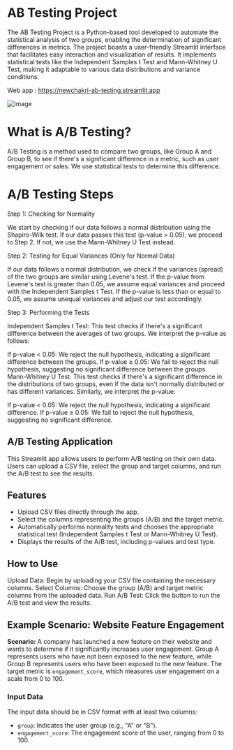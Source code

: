 # AB Testing Project

The AB Testing Project is a Python-based tool developed to automate the statistical analysis of two groups, enabling the determination of significant differences in metrics. The project boasts a user-friendly Streamlit interface that facilitates easy interaction and visualization of results. It implements statistical tests like the Independent Samples t Test and Mann-Whitney U Test, making it adaptable to various data distributions and variance conditions.

Web app : https://newchakri-ab-testing.streamlit.app

![image](https://github.com/NewChakri/AB_Testing_Project/assets/99199609/8a306b7c-ebba-4458-8a94-05d2cf597d32)


# What is A/B Testing?
A/B Testing is a method used to compare two groups, like Group A and Group B, to see if there's a significant difference in a metric, such as user engagement or sales. We use statistical tests to determine this difference.

# A/B Testing Steps
Step 1: Checking for Normality

We start by checking if our data follows a normal distribution using the Shapiro-Wilk test. If our data passes this test (p-value > 0.05), we proceed to Step 2. If not, we use the Mann-Whitney U Test instead.

Step 2: Testing for Equal Variances (Only for Normal Data)

If our data follows a normal distribution, we check if the variances (spread) of the two groups are similar using Levene's test. If the p-value from Levene's test is greater than 0.05, we assume equal variances and proceed with the Independent Samples t Test. If the p-value is less than or equal to 0.05, we assume unequal variances and adjust our test accordingly.

Step 3: Performing the Tests

Independent Samples t Test: This test checks if there's a significant difference between the averages of two groups. We interpret the p-value as follows:

If p-value < 0.05: We reject the null hypothesis, indicating a significant difference between the groups.
If p-value ≥ 0.05: We fail to reject the null hypothesis, suggesting no significant difference between the groups.
Mann-Whitney U Test: This test checks if there's a significant difference in the distributions of two groups, even if the data isn't normally distributed or has different variances. Similarly, we interpret the p-value:

If p-value < 0.05: We reject the null hypothesis, indicating a significant difference.
If p-value ≥ 0.05: We fail to reject the null hypothesis, suggesting no significant difference.


## A/B Testing Application

This Streamlit app allows users to perform A/B testing on their own data. Users can upload a CSV file, select the group and target columns, and run the A/B test to see the results.

## Features

- Upload CSV files directly through the app.
- Select the columns representing the groups (A/B) and the target metric.
- Automatically performs normality tests and chooses the appropriate statistical test (Independent Samples t Test or Mann-Whitney U Test).
- Displays the results of the A/B test, including p-values and test type.

## How to Use

Upload Data: Begin by uploading your CSV file containing the necessary columns.
Select Columns: Choose the group (A/B) and target metric columns from the uploaded data.
Run A/B Test: Click the button to run the A/B test and view the results.


## Example Scenario: Website Feature Engagement

**Scenario:** A company has launched a new feature on their website and wants to determine if it significantly increases user engagement. Group A represents users who have not been exposed to the new feature, while Group B represents users who have been exposed to the new feature. The target metric is `engagement_score`, which measures user engagement on a scale from 0 to 100.

### Input Data

The input data should be in CSV format with at least two columns:
- `group`: Indicates the user group (e.g., "A" or "B").
- `engagement_score`: The engagement score of the user, ranging from 0 to 100.

